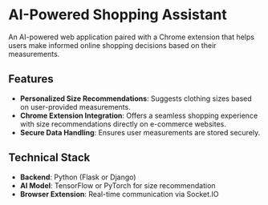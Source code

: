 # AI-Powered Shopping Assistant

An AI-powered web application paired with a Chrome extension that helps users make informed online shopping decisions based on their measurements.

## Features

- **Personalized Size Recommendations**: Suggests clothing sizes based on user-provided measurements.
- **Chrome Extension Integration**: Offers a seamless shopping experience with size recommendations directly on e-commerce websites.
- **Secure Data Handling**: Ensures user measurements are stored securely.

## Technical Stack

- **Backend**: Python (Flask or Django)
- **AI Model**: TensorFlow or PyTorch for size recommendation
- **Browser Extension**: Real-time communication via Socket.IO
  
